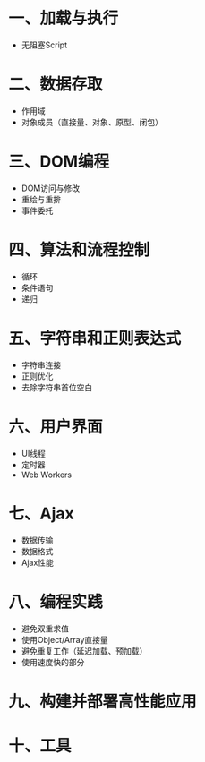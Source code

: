 # 一、加载与执行
- 无阻塞Script
# 二、数据存取
- 作用域
- 对象成员（直接量、对象、原型、闭包）
# 三、DOM编程
- DOM访问与修改
- 重绘与重排
- 事件委托
# 四、算法和流程控制
- 循环
- 条件语句
- 递归
# 五、字符串和正则表达式
- 字符串连接
- 正则优化
- 去除字符串首位空白
# 六、用户界面
- UI线程
- 定时器
- Web Workers
# 七、Ajax
- 数据传输
- 数据格式
- Ajax性能
# 八、编程实践
- 避免双重求值
- 使用Object/Array直接量
- 避免重复工作（延迟加载、预加载）
- 使用速度快的部分
# 九、构建并部署高性能应用
# 十、工具